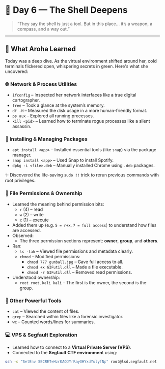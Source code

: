 # 🐚 Day 6 — The Shell Deepens

> “They say the shell is just a tool. But in this place… it’s a weapon, a compass, and a way out.”

---

## 🧠 What Aroha Learned

Today was a deep dive. As the virtual environment shifted around her, cold terminals flickered open, whispering secrets in green. Here's what she uncovered:

### 🌐 Network & Process Utilities

- `ifconfig` – Inspected her network interfaces like a true digital cartographer.
- `free` – Took a glance at the system’s memory.
- `df -H` – Measured the disk usage in a more human-friendly format.
- `ps aux` – Explored all running processes.
- `kill <pid>` – Learned how to terminate rogue processes like a silent assassin.

### 🔧 Installing & Managing Packages

- `apt install <app>` – Installed essential tools (like `snap`) via the package manager.
- `snap install <app>` – Used Snap to install Spotify.
- `dpkg -i <file>.deb` – Manually installed Chrome using `.deb` packages.

✨ Discovered the life-saving `sudo !!` trick to rerun previous commands with root privileges.

### 🔐 File Permissions & Ownership

- Learned the meaning behind permission bits:
  - `r` (4) – read
  - `w` (2) – write
  - `x` (1) – execute
- Added them up (e.g. `5 = r+x`, `7 = full access`) to understand how files are accessed.
- Observed:
  - The three permission sections represent: **owner**, **group**, and **others**.
- Ran:
  - `ls -lah` – Viewed file permissions and metadata clearly.
  - `chmod` – Modified permissions:
    - `chmod 777 gumball.jpg` – Gave full access to all.
    - `chmod +x GIFutil.dll` – Made a file executable.
    - `chmod -r GIFutil.dll` – Removed read permissions.
- Understood ownership:
  - `root root`, `kali kali` – The first is the owner, the second is the group.

### 🧰 Other Powerful Tools

- `cat` – Viewed the content of files.
- `grep` – Searched within files like a forensic investigator.
- `wc` – Counted words/lines for summaries.
  
### 💻 VPS & Segfault Exploration

- Learned how to connect to a **Virtual Private Server (VPS)**.
- Connected to the **Segfault CTF environment** using:

```bash
ssh -o "SetEnv SECRET=HzrKAQJYrRayXHYxdYulyfNp" root@lsd.segfault.net
